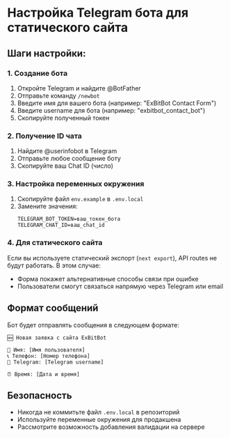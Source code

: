 # Настройка Telegram бота для статического сайта

## Шаги настройки:

### 1. Создание бота
1. Откройте Telegram и найдите @BotFather
2. Отправьте команду `/newbot`
3. Введите имя для вашего бота (например: "ExBitBot Contact Form")
4. Введите username для бота (например: "exbitbot_contact_bot")
5. Скопируйте полученный токен

### 2. Получение ID чата
1. Найдите @userinfobot в Telegram
2. Отправьте любое сообщение боту
3. Скопируйте ваш Chat ID (число)

### 3. Настройка переменных окружения
1. Скопируйте файл `env.example` в `.env.local`
2. Замените значения:
   ```
   TELEGRAM_BOT_TOKEN=ваш_токен_бота
   TELEGRAM_CHAT_ID=ваш_chat_id
   ```

### 4. Для статического сайта
Если вы используете статический экспорт (`next export`), API routes не будут работать. В этом случае:
- Форма покажет альтернативные способы связи при ошибке
- Пользователи смогут связаться напрямую через Telegram или email

## Формат сообщений
Бот будет отправлять сообщения в следующем формате:
```
🆕 Новая заявка с сайта ExBitBot

👤 Имя: [Имя пользователя]
📞 Телефон: [Номер телефона]
📱 Telegram: [Telegram username]

⏰ Время: [Дата и время]
```

## Безопасность
- Никогда не коммитьте файл `.env.local` в репозиторий
- Используйте переменные окружения для продакшена
- Рассмотрите возможность добавления валидации на сервере
